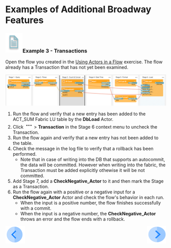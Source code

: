 # Examples of Additional Broadway Features

### ![info](/academy/images/example.png)Example 3 - Transactions

Open the flow you created in the [Using Actors in a Flow](10_using_various_actors_exercise.md) exercise. The flow already has a Transaction that has not yet been examined.

![image](images/10_flow.PNG)



1. Run the flow and verify that a new entry has been added to the ACT_SUM Fabric LU table by the **DbLoad** Actor.
2. Click ![dots](images/three_dots_icon.png)> **Transaction** in the Stage 6 context menu to uncheck the Transaction.
3. Run the flow again and verify that a new entry has not been added to the table. 
4. Check the  message in the log file to verify that a rollback has been performed.
   * Note that in case of writing into the DB that supports an autocommit, the data will be committed. However when writing into the fabric, the Transaction must be added explicitly othewise it will be not committed.
5. Add Stage 7, add a **CheckNegative_Actor** to it and then mark the Stage as a Transaction.
6. Run the flow again with a positive or a negative input for a **CheckNegative_Actor** Actor and check the flow's behavior in each run. 
   * When the input is a positive number, the flow finishes successfully with a commit. 
   * When the input is a negative number, the **CheckNegative_Actor** throws an error and the flow ends with a rollback.



[![Previous](/articles/images/Previous.png)](16_broadway_addl_features_ex2.md)[<img align="right" width="60" height="54" src="/articles/images/Next.png">](18_broadway_addl_features_exercise.md)

